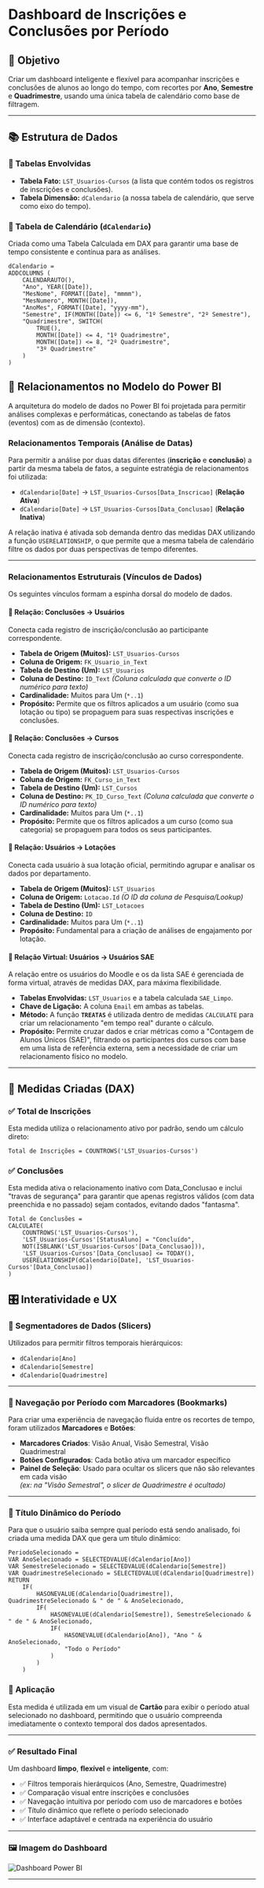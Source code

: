 # Dashboard de Inscrições e Conclusões por Período

## 🎯 Objetivo
Criar um dashboard inteligente e flexível para acompanhar inscrições e conclusões de alunos ao longo do tempo, com recortes por **Ano**, **Semestre** e **Quadrimestre**, usando uma única tabela de calendário como base de filtragem.

---

## 📚 Estrutura de Dados

### 🔹 Tabelas Envolvidas
* **Tabela Fato:** `LST_Usuarios-Cursos` (a lista que contém todos os registros de inscrições e conclusões).
* **Tabela Dimensão:** `dCalendario` (a nossa tabela de calendário, que serve como eixo do tempo).

### 🔹 Tabela de Calendário (`dCalendario`)
Criada como uma Tabela Calculada em DAX para garantir uma base de tempo consistente e contínua para as análises.

```
dCalendario =  
ADDCOLUMNS (  
    CALENDARAUTO(),  
    "Ano", YEAR([Date]),  
    "MesNome", FORMAT([Date], "mmmm"),  
    "MesNumero", MONTH([Date]),  
    "AnoMes", FORMAT([Date], "yyyy-mm"),  
    "Semestre", IF(MONTH([Date]) <= 6, "1º Semestre", "2º Semestre"),  
    "Quadrimestre", SWITCH(  
        TRUE(),  
        MONTH([Date]) <= 4, "1º Quadrimestre",  
        MONTH([Date]) <= 8, "2º Quadrimestre",  
        "3º Quadrimestre"  
    )  
)
```

## 🔗 Relacionamentos no Modelo do Power BI

A arquitetura do modelo de dados no Power BI foi projetada para permitir análises complexas e performáticas, conectando as tabelas de fatos (eventos) com as de dimensão (contexto).

### Relacionamentos Temporais (Análise de Datas)

Para permitir a análise por duas datas diferentes (**inscrição** e **conclusão**) a partir da mesma tabela de fatos, a seguinte estratégia de relacionamentos foi utilizada:

- `dCalendario[Date]` → `LST_Usuarios-Cursos[Data_Inscricao]` (**Relação Ativa**)
- `dCalendario[Date]` → `LST_Usuarios-Cursos[Data_Conclusao]` (**Relação Inativa**)

A relação inativa é ativada sob demanda dentro das medidas DAX utilizando a função `USERELATIONSHIP`, o que permite que a mesma tabela de calendário filtre os dados por duas perspectivas de tempo diferentes.

---

### Relacionamentos Estruturais (Vínculos de Dados)

Os seguintes vínculos formam a espinha dorsal do modelo de dados.

#### 🔹 Relação: Conclusões → Usuários
Conecta cada registro de inscrição/conclusão ao participante correspondente.

* **Tabela de Origem (Muitos):** `LST_Usuarios-Cursos`
* **Coluna de Origem:** `FK_Usuario_in_Text`
* **Tabela de Destino (Um):** `LST_Usuarios`
* **Coluna de Destino:** `ID_Text` *(Coluna calculada que converte o ID numérico para texto)*
* **Cardinalidade:** Muitos para Um (`*..1`)
* **Propósito:** Permite que os filtros aplicados a um usuário (como sua lotação ou tipo) se propaguem para suas respectivas inscrições e conclusões.

#### 🔹 Relação: Conclusões → Cursos
Conecta cada registro de inscrição/conclusão ao curso correspondente.

* **Tabela de Origem (Muitos):** `LST_Usuarios-Cursos`
* **Coluna de Origem:** `FK_Curso_in_Text`
* **Tabela de Destino (Um):** `LST_Cursos`
* **Coluna de Destino:** `PK_ID_Curso_Text` *(Coluna calculada que converte o ID numérico para texto)*
* **Cardinalidade:** Muitos para Um (`*..1`)
* **Propósito:** Permite que os filtros aplicados a um curso (como sua categoria) se propaguem para todos os seus participantes.

#### 🔹 Relação: Usuários → Lotações
Conecta cada usuário à sua lotação oficial, permitindo agrupar e analisar os dados por departamento.

* **Tabela de Origem (Muitos):** `LST_Usuarios`
* **Coluna de Origem:** `Lotacao.Id` *(O ID da coluna de Pesquisa/Lookup)*
* **Tabela de Destino (Um):** `LST_Lotacoes`
* **Coluna de Destino:** `ID`
* **Cardinalidade:** Muitos para Um (`*..1`)
* **Propósito:** Fundamental para a criação de análises de engajamento por lotação.

#### 🔹 Relação Virtual: Usuários → Usuários SAE
A relação entre os usuários do Moodle e os da lista SAE é gerenciada de forma virtual, através de medidas DAX, para máxima flexibilidade.

* **Tabelas Envolvidas:** `LST_Usuarios` e a tabela calculada `SAE_Limpo`.
* **Chave de Ligação:** A coluna `Email` em ambas as tabelas.
* **Método:** A função **`TREATAS`** é utilizada dentro de medidas `CALCULATE` para criar um relacionamento "em tempo real" durante o cálculo.
* **Propósito:** Permite cruzar dados e criar métricas como a "Contagem de Alunos Únicos (SAE)", filtrando os participantes dos cursos com base em uma lista de referência externa, sem a necessidade de criar um relacionamento físico no modelo.

---

## 📄 Medidas Criadas (DAX)

### ✅ Total de Inscrições

Esta medida utiliza o relacionamento ativo por padrão, sendo um cálculo direto:

```
Total de Inscrições = COUNTROWS('LST_Usuarios-Cursos')
```

### ✅ Conclusões

Esta medida ativa o relacionamento inativo com Data_Conclusao e inclui "travas de segurança" para garantir que apenas registros válidos (com data preenchida e no passado) sejam contados, evitando dados "fantasma".

```
Total de Conclusões =   
CALCULATE(  
    COUNTROWS('LST_Usuarios-Cursos'),  
    'LST_Usuarios-Cursos'[StatusAluno] = "Concluído",  
    NOT(ISBLANK('LST_Usuarios-Cursos'[Data_Conclusao])),  
    'LST_Usuarios-Cursos'[Data_Conclusao] <= TODAY(),  
    USERELATIONSHIP(dCalendario[Date], 'LST_Usuarios-Cursos'[Data_Conclusao])  
)
```

## 🎛️ Interatividade e UX

### 🔹 Segmentadores de Dados (Slicers)

Utilizados para permitir filtros temporais hierárquicos:

- `dCalendario[Ano]`  
- `dCalendario[Semestre]`  
- `dCalendario[Quadrimestre]`

---

### 🔹 Navegação por Período com Marcadores (Bookmarks)

Para criar uma experiência de navegação fluida entre os recortes de tempo, foram utilizados **Marcadores** e **Botões**:

- **Marcadores Criados**: Visão Anual, Visão Semestral, Visão Quadrimestral  
- **Botões Configurados**: Cada botão ativa um marcador específico  
- **Painel de Seleção**: Usado para ocultar os slicers que não são relevantes em cada visão  
  *(ex: na "Visão Semestral", o slicer de Quadrimestre é ocultado)*

---

### 🔹 Título Dinâmico do Período

Para que o usuário saiba sempre qual período está sendo analisado, foi criada uma medida DAX que gera um título dinâmico:

```
PeriodoSelecionado =   
VAR AnoSelecionado = SELECTEDVALUE(dCalendario[Ano])  
VAR SemestreSelecionado = SELECTEDVALUE(dCalendario[Semestre])  
VAR QuadrimestreSelecionado = SELECTEDVALUE(dCalendario[Quadrimestre])  
RETURN  
    IF(  
        HASONEVALUE(dCalendario[Quadrimestre]), QuadrimestreSelecionado & " de " & AnoSelecionado,  
        IF(  
            HASONEVALUE(dCalendario[Semestre]), SemestreSelecionado & " de " & AnoSelecionado,  
            IF(  
                HASONEVALUE(dCalendario[Ano]), "Ano " & AnoSelecionado,  
                "Todo o Período"  
            )  
        )  
    )
```

### 📌 Aplicação

Esta medida é utilizada em um visual de **Cartão** para exibir o período atual selecionado no dashboard, permitindo que o usuário compreenda imediatamente o contexto temporal dos dados apresentados.

---

### ✅ Resultado Final

Um dashboard **limpo**, **flexível** e **inteligente**, com:

- ✅ Filtros temporais hierárquicos (Ano, Semestre, Quadrimestre)  
- ✅ Comparação visual entre inscrições e conclusões  
- ✅ Navegação intuitiva por período com uso de marcadores e botões  
- ✅ Título dinâmico que reflete o período selecionado  
- ✅ Interface adaptável e centrada na experiência do usuário

---

### 🖼️ Imagem do Dashboard

![Dashboard Power BI](Imagens/17.jpg)

---
